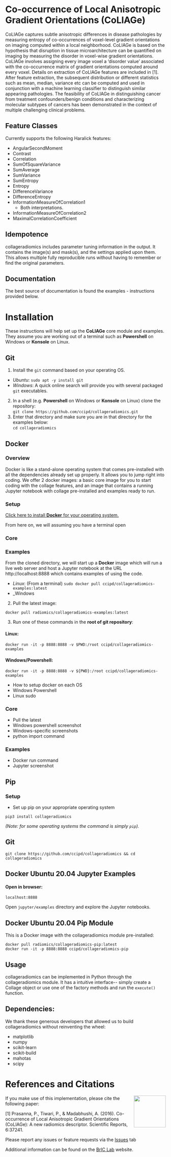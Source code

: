 # Co-occurrence of Local Anisotropic Gradient Orientations (CoLlAGe)

CoLlAGe captures subtle anisotropic differences in disease pathologies by measuring entropy of co-occurrences of voxel-level gradient orientations on imaging computed within a local neighborhood. CoLlAGe is based on the hypothesis that disruption in tissue microarchitecture can be quantified on imaging by measuring the disorder in voxel-wise gradient orientations. CoLlAGe involves assigning every image voxel a ‘disorder value’ associated with the co-occurrence matrix of gradient orientations computed around every voxel. Details on extraction of CoLlAGe features are included in [1]. After feature extraction, the subsequent distribution or different statistics such as mean, median, variance etc can be computed and used in conjunction with a machine learning classifier to distinguish similar appearing pathologies. The feasibility of CoLlAGe in distinguishing cancer from treatment confounders/benign conditions and characterizing molecular subtypes of cancers has been demonstrated in the context of multiple challenging clinical problems.

## Feature Classes
Currently supports the following Haralick features:

- AngularSecondMoment
- Contrast
- Correlation
- SumOfSquareVariance
- SumAverage
- SumVariance
- SumEntropy
- Entropy
- DifferenceVariance
- DifferenceEntropy
- InformationMeasureOfCorrelation1 
  - Both interpretations.
- InformationMeasureOfCorrelation2 
- MaximalCorrelationCoefficient 

## Idempotence
collageradiomics includes parameter tuning information in the output. It contains the image(s) and mask(s), and the settings applied upon them. This allows multiple fully reproducible runs without having to remember or find the original parameters.

## Documentation
The best source of documentation is found the examples - instructions provided below.

# Installation
These instructions will help set up the **CoLlAGe** core module and examples. They assume you are working out of a terminal such as **Powershell** on Windows or **Konsole** on Linux.

## Git
1. Install the ```git``` command based on your operating OS.
* _Ubuntu_: ```sudo apt -y install git```
* _Windows_: A quick online search will provide you with several packaged ```git``` executables.
2. In a shell (e.g. **Powershell** on Windows or **Konsole** on Linux) clone the repository:  
```git clone https://github.com/ccipd/collageradiomics.git```
3. Enter that directory and make sure you are in that directory for the examples below:  
```cd collageradiomics```

## Docker
### Overview
Docker is like a stand-alone operating system that comes pre-installed with all the dependencies already set up properly. It allows you to jump right into coding. 
We offer 2 docker images: a basic core image for you to start coding with the collage features, and an image that contains a running Jupyter notebook with collage pre-installed and examples ready to run.

### Setup
[Click here to install **Docker** for your operating system.](https://www.docker.com/get-started)

From here on, we will assuming you have a terminal open 

### Core

### Examples
From the cloned directory, we will start up a **Docker** image which will run a live web server and host a Jupyter notebook at the URL http://localhost:8888 which contains examples of using the code.

* _Linux_: (From a terminal) ```sudo docker pull ccipd/collageradiomics-examples:latest```
* _Windows

2. Pull the latest image: 
```
docker pull radiomics/collageradiomics-examples:latest
```
3. Run one of these commands in the __root of git repository__:
#### Linux:
```
docker run -it -p 8888:8888 -v $PWD:/root ccipd/collageradiomics-examples
```
#### Windows/Powershell:
```
docker run -it -p 8888:8888 -v ${PWD}:/root ccipd/collageradiomics-examples
```

* How to setup docker on each OS
* Windows Powershell
* Linux sudo

### Core
* Pull the latest
* Windows powershell screenshot
* Windows-specific screenshots
* python import command

### Examples
* Docker run command
* Jupyter screenshot

## Pip
### Setup
* Set up pip on your appropriate operating system

```
pip3 install collageradiomics
```
*(Note: for some operating systems the command is simply ```pip```).*

## Git

```
git clone https://github.com/ccipd/collageradiomics && cd collageradiomics
```

## Docker Ubuntu 20.04 Jupyter Examples


#### Open in browser:
```
localhost:8888
```

Open `jupyter/examples` directory and explore the Jupyter notebooks.

## Docker Ubuntu 20.04 Pip Module
This is a Docker image with the collageradiomics module pre-installed:
```
docker pull radiomics/collageradiomics-pip:latest
docker run -it -p 8888:8888 ccipd/collageradiomics-pip
```

## Usage
collageradiomics can be implemented in Python through the collageradiomics module. It has a intuitive interface-- simply create a Collage object or use one of the factory methods and run the `execute()` function.

## Dependencies:
We thank these generous developers that allowed us to build collageradiomics without reinventing the wheel:
- matplotlib
- numpy
- scikit-learn
- scikit-build
- mahotas
- scipy

# References and Citations

<a href="http://bric-lab.com"><img align="right" height=100 src="https://static.wixstatic.com/media/a0e8e5_809a649f13254ff293405c7476004e20~mv2.png/v1/fill/w_248,h_240,al_c,usm_0.66_1.00_0.01/a0e8e5_809a649f13254ff293405c7476004e20~mv2.png"></a>

If you make use of this implementation, please cite the following paper:

[1] Prasanna, P., Tiwari, P., & Madabhushi, A. (2016). Co-occurrence of Local Anisotropic Gradient Orientations (CoLlAGe): A new radiomics descriptor. Scientific Reports, 6:37241.

Please report any issues or feature requests via the [Issues](https://github.com/ccipd/collageradiomics/issues) tab

Additional information can be found on the [BrIC Lab](http://bric-lab.com) website.
